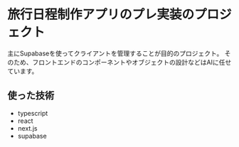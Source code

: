 # 旅行日程制作アプリのプレ実装のプロジェクト
主にSupabaseを使ってクライアントを管理することが目的のプロジェクト。
そのため、フロントエンドのコンポーネントやオブジェクトの設計などはAIに任せています。
## 使った技術
- typescript
- react
- next.js
- supabase